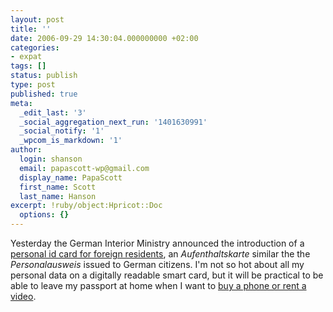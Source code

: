 ```yaml
---
layout: post
title: ''
date: 2006-09-29 14:30:04.000000000 +02:00
categories:
- expat
tags: []
status: publish
type: post
published: true
meta:
  _edit_last: '3'
  _social_aggregation_next_run: '1401630991'
  _social_notify: '1'
  _wpcom_is_markdown: '1'
author:
  login: shanson
  email: papascott-wp@gmail.com
  display_name: PapaScott
  first_name: Scott
  last_name: Hanson
excerpt: !ruby/object:Hpricot::Doc
  options: {}
---
```

<p>Yesterday the German Interior Ministry announced the introduction of a <a href="http://www.spiegel.de/politik/deutschland/0,1518,439937,00.html" title="Ausweise: Innenministerium plant elektronische 'Ausländerkarte' - Politik - SPIEGEL ONLINE - Nachrichten">personal id card for foreign residents</a>, an <em>Aufenthaltskarte</em> similar the the <em>Personalausweis</em> issued to German citizens. I'm not so hot about all my personal data on a digitally readable smart card, but it will be practical to be able to leave my passport at home when I want to <a href="http://www.papascott.de/archives/2005/11/04/things-an-american-cant-do-in-germany-get-a-official-id-card/">buy a phone or rent a video</a>.</p>
